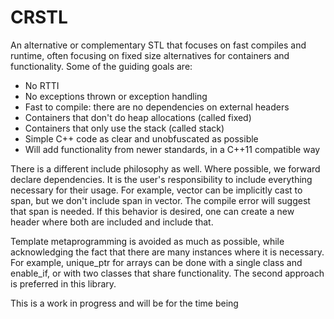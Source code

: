 # CRSTL
An alternative or complementary STL that focuses on fast compiles and runtime, often focusing on fixed size alternatives for containers and functionality. Some of the guiding goals are:

- No RTTI
- No exceptions thrown or exception handling
- Fast to compile: there are no dependencies on external headers
- Containers that don't do heap allocations (called fixed)
- Containers that only use the stack (called stack)
- Simple C++ code as clear and unobfuscated as possible
- Will add functionality from newer standards, in a C++11 compatible way

There is a different include philosophy as well. Where possible, we forward declare dependencies. It is the user's responsibility to include everything necessary for their usage. For example, vector can be implicitly cast to span, but we don't include span in vector. The compile error will suggest that span is needed. If this behavior is desired, one can create a new header where both are included and include that.

Template metaprogramming is avoided as much as possible, while acknowledging the fact that there are many instances where it is necessary. For example, unique_ptr for arrays can be done with a single class and enable_if, or with two classes that share functionality. The second approach is preferred in this library.

This is a work in progress and will be for the time being
